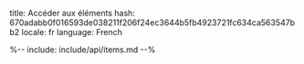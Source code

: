 title: Accéder aux éléments
hash: 670adabb0f016593de038211f206f24ec3644b5fb4923721fc634ca563547bb2
locale: fr
language: French

%-- include: include/api/items.md --%
